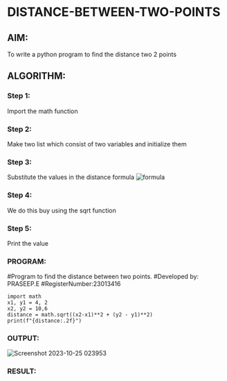 # DISTANCE-BETWEEN-TWO-POINTS

## AIM:
To write a python program to find the distance two 2 points
## ALGORITHM:
### Step 1: 
Import the math function 
### Step 2:
Make two list which consist of two variables and initialize them
### Step 3: 
Substitute the values in the distance formula  ![formula](/formula.JPG)
### Step 4: 
We do this buy using the sqrt function 
### Step 5: 
Print the value
### PROGRAM:
#Program to find the distance between two points.
#Developed by: PRASEEP.E
#RegisterNumber:23013416
```
import math 
x1, y1 = 4, 2
x2, y2 = 10,6
distance = math.sqrt((x2-x1)**2 + (y2 - y1)**2)
print(f"{distance:.2f}")
```


### OUTPUT:
![Screenshot 2023-10-25 023953](https://github.com/pradeeprajeswari/DISTANCE-BETWEEN-TWO-POINTS/assets/145743112/9d9f09b2-45ee-4016-9859-c954fda74468)


### RESULT:
